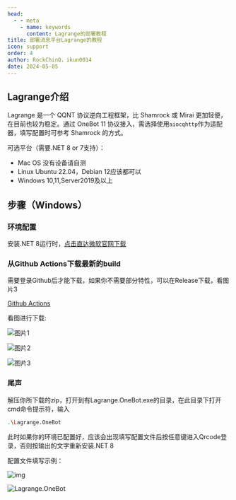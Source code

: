 ```yaml
---
head:
  - - meta
    - name: keywords
      content: Lagrange的部署教程
title: 部署消息平台Lagrange的教程
icon: support
order: 4
author: RockChinQ，ikun0014
date: 2024-05-05
---
```


## Lagrange介绍

Lagrange 是一个 QQNT 协议逆向工程框架，比 Shamrock 或 Mirai 更加轻便，在目前也较为稳定。通过 OneBot 11 协议接入，需选择使用`aiocqhttp`作为适配器，填写配置时可参考 Shamrock 的方式。

可选平台（需要.NET 8 or 7支持）：

- Mac OS 没有设备请自测
- Linux Ubuntu 22.04，Debian 12应该都可以
- Windows 10,11,Server2019及以上

## 步骤（Windows）

### 环境配置

安装.NET 8运行时，[点击直达微软官网下载](https://dotnet.microsoft.com/zh-cn/download/dotnet/thank-you/runtime-desktop-8.0.4-windows-x64-installer)

### 从Github Actions下载最新的build

需要登录Github后才能下载，如果你不需要部分特性，可以在Release下载，看图片3

[Github Actions](https://github.com/KonataDev/Lagrange.Core/actions)  

看图进行下载:

![图片1](https://cos.thelazy.cn/pictures/202405051146016.png)

![图片2](https://cos.thelazy.cn/pictures/202405051146016.png)

![图片3](https://cos.thelazy.cn/pictures/202405051151432.png)

### 尾声

解压你所下载的zip，打开到有Lagrange.OneBot.exe的目录，在此目录下打开cmd命令提示符，输入
```bash
.\Lagrange.OneBot
```
此时如果你的环境已配置好，应该会出现填写配置文件后按任意键进入Qrcode登录，否则按输出的文字重新安装.NET 8

配置文件填写示例：

![img](https://cos.thelazy.cn/pictures/202405292250017.jpeg)

![Lagrange.OneBot](https://cos.thelazy.cn/pictures/202405030020679.png)